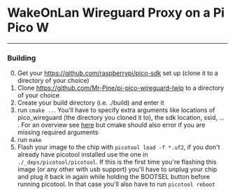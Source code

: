 # WakeOnLan Wireguard Proxy on a Pi Pico W
---

### Building
0. Get your https://github.com/raspberrypi/pico-sdk set up (clone it to a directory of your choice)
1. Clone https://github.com/Mr-Pine/pi-pico-wireguard-lwip to a directory of your choice
2. Create your build directory (i.e. ./build) and enter it
3. run `cmake ..`. You'll have to specify extra arguments like locations of pico_wireguard (the directory you cloned it to), the sdk location, ssid, ... . For an overview see [here](arguments.cmake) but cmake should also error if you are missing required arguments
4. run `make`
5. Flash your image to the chip with `picotool load -f *.uf2`, if you don't already have picotool installed use the one in `./_deps/picotool/picotool`. If this is the first time you're flashing this image (or any other with usb support) you'll have to unplug your chip and plug it back in again while holding the BOOTSEL button before running picotool. In that case you'll also have to run `picotool reboot`
